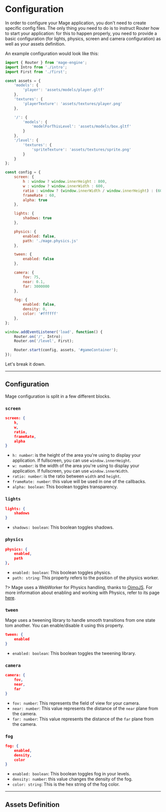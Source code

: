 # Configuration

In order to configure your Mage application, you don't need to create specific config files. The only thing you need to do is to instruct Router how to start your application: for this to happen properly, you need to provide a basic configuration (for lights, physics, screen and camera configuration) as well as your assets definition.

An example configuration would look like this:

```js
import { Router } from 'mage-engine';
import Intro from './intro';
import First from './first';

const assets = {
    'models': {
        'player': 'assets/models/player.gltf'
    },
    'textures': {
        'playerTexture': 'assets/textures/player.png'
    },

    '/': {
        'models': {
            'modelForThisLevel': 'assets/models/box.gltf'
        }
    },
    '/level': {
        'textures': {
            'spriteTexture': 'assets/textures/sprite.png'
        }
    }
};

const config = {
    screen: {
        h : window ? window.innerHeight : 800,
        w : window ? window.innerWidth : 600,
        ratio : window ? (window.innerWidth / window.innerHeight) : (600/800),
        frameRate : 60,
        alpha: true
    },

    lights: {
        shadows: true
    },

    physics: {
        enabled: false,
        path: './mage.physics.js'
    },

    tween: {
        enabled: false
    },

    camera: {
        fov: 75,
        near: 0.1,
        far: 3000000
    },

    fog: {
        enabled: false,
        density: 0,
        color: '#ffffff'
    },
};

window.addEventListener('load', function() {
    Router.on('/', Intro);
    Router.on('/level', First);

    Router.start(config, assets, '#gameContainer');
});
```

Let's break it down.

---

## Configuration

Mage configuration is split in a few different blocks.

### `screen`

```json
screen: {
    h,
    w,
    ratio,
    frameRate,
    alpha
}
```
- `h: number`: is the height of the area you're using to display your application. If fullscreen, you can use `window.innerHeight`.
- `w: number`: is the width of the area you're using to display your application. If fullscreen, you can use `window.innerWidth`.
- `ratio: number`: is the ratio between `width` and `height`.
- `frameRate: number`: this value will be used in one of the callbacks.
- `alpha: boolean`: This boolean toggles transparency.

### `lights`

```json
lights: {
    shadows
}
```
- `shadows: boolean`: This boolean toggles shadows.

### `physics`

```json
physics: {
    enabled,
    path
},
```

- `enabled: boolean`: This boolean toggles physics.
- `path: string`: This property refers to the position of the physics worker.

?> Mage uses a WebWorker for Physics handling, thanks to [OimoJS](http://lo-th.github.io/Oimo.js/index.html#basic). For more information about enabling and working with Physics, refer to its page [here](/engine/advanced/physics.md).

### `tween`

Mage uses a tweening library to handle smooth transitions from one state tom another. You can enable/disable it using this property.

```json
tween: {
    enabled
}
```

- `enabled: boolean`: This boolean toggles the tweening library.

### `camera`

```json
camera: {
    fov,
    near,
    far
}
```

- `fov: number`: This represents the field of view for your camera.
- `near: number`: This value represents the distance of the `near` plane from the camera.
- `far: number`: This value represents the distance of the `far` plane from the camera.

### `fog`

```json
fog: {
    enabled,
    density,
    color
}
```

- `enabled: boolean`: This boolean toggles fog in your levels.
- `density: number`: this value changes the density of the fog.
- `color: string`: This is the hex string of the fog color.

----

## Assets Definition

